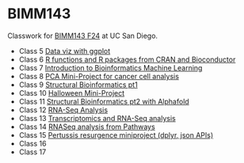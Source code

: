 # BIMM143
Classwork for [BIMM143 F24](https://bioboot.github.io/bimm143_F24/) at UC San Diego.

- Class 5 [Data viz with ggplot](https://github.com/Derek8Chang/bimm143_github/blob/main/class05/class5.md)
- Class 6 [R functions and R packages from CRAN and Bioconductor](https://github.com/Derek8Chang/bimm143_github/blob/main/class06/Class-6.pdf)
- Class 7 [Introduction to Bioinformatics Machine Learning](https://github.com/Derek8Chang/bimm143_github/blob/main/class07/Class-7-.pdf)
- Class 8 [PCA Mini-Project for cancer cell analysis](https://github.com/Derek8Chang/bimm143_github/blob/main/class08/Class-8-Miniproject.pdf)
- Class 9 [Structural Bioinformatics pt1](https://github.com/Derek8Chang/bimm143_github/blob/main/class09/Class-9-.pdf)
- Class 10 [Halloween Mini-Project](https://github.com/Derek8Chang/bimm143_github/blob/main/class10/Class-10-.pdf)
- Class 11 [Structural Bioinformatics pt2 with Alphafold](https://github.com/Derek8Chang/bimm143_github/blob/main/class09/Class-9-.pdf)
- Class 12 [RNA-Seq Analysis](https://github.com/Derek8Chang/bimm143_github/blob/main/Class12/Class12.pdf)
- Class 13 [Transcriptomics and RNA-Seq analysis](https://github.com/Derek8Chang/bimm143_github/blob/main/class13/Class-13.pdf)
- Class 14 [RNASeq analysis from Pathways](https://github.com/Derek8Chang/bimm143_github/blob/main/Class14/Class14.pdf)
- Class 15 [Pertussis resurgence miniproject (dplyr, json APIs)](https://github.com/Derek8Chang/bimm143_github/blob/main/Class15/Class-15-.pdf)
- Class 16 []()
- Class 17 []()